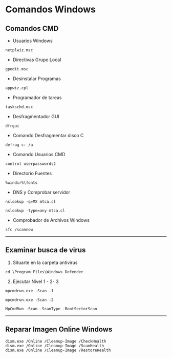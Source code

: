 # Comandos Windows #

## Comandos CMD ##

+ Usuarios Windows
~~~
netplwiz.msc
~~~
+ Directivas Grupo Local
~~~
gpedit.msc
~~~
+ Desinstalar Programas
~~~
appwiz.cpl
~~~
+ Programador de tareas
~~~
taskschd.msc
~~~
* Desfragmentador GUI
~~~
dfrgui
~~~
+ Comando Desfragmentar disco C
~~~
defrag c: /a
~~~

+ Comando Usuarios CMD
~~~
control userpasswords2
~~~
+ Directorio Fuentes
~~~
%windir%\fonts
~~~

+ DNS y Comprobar servidor
~~~
nslookup -q=MX mtca.cl
~~~
~~~
nslookup -type=any mtca.cl
~~~
+ Comprobador de Archivos Windows
~~~
sfc /scannow
~~~
---
## Examinar busca de virus ##
1.  Situarte en la carpeta antivirus
~~~
cd \Program Files\Windows Defender
~~~
2.  Ejecutar Nivel 1 - 2- 3
~~~
mpcmdrun.exe -Scan -1
~~~
~~~
mpcmdrun.exe -Scan -2
~~~
~~~
MpCmdRun -Scan -ScanType -BootSectorScan
~~~
---
## Reparar Imagen Online Windows ##
~~~
dism.exe /Online /Cleanup-Image /CheckHealth
dism.exe /Online /Cleanup-Image /ScanHealth
dism.exe /Online /Cleanup-Image /RestoreHealth 
~~~

